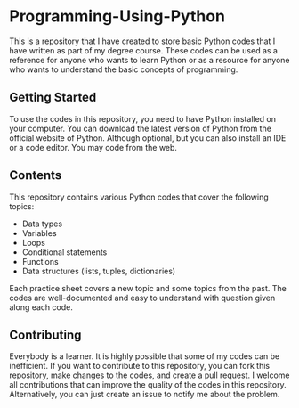 # Programming-Using-Python

This is a repository that I have created to store basic Python codes that I have written as part of my degree course. These codes can be used as a reference for anyone who wants to learn Python or as a resource for anyone who wants to understand the basic concepts of programming.

## Getting Started

To use the codes in this repository, you need to have Python installed on your computer. You can download the latest version of Python from the official website of Python. Although optional, but you can also install an IDE or a code editor. You may code from the web.

## Contents

This repository contains various Python codes that cover the following topics:

- Data types
- Variables
- Loops
- Conditional statements
- Functions
- Data structures (lists, tuples, dictionaries)

Each practice sheet covers a new topic and some topics from the past. The codes are well-documented and easy to understand with question given along each code.

## Contributing

Everybody is a learner. It is highly possible that some of my codes can be inefficient. If you want to contribute to this repository, you can fork this repository, make changes to the codes, and create a pull request. I welcome all contributions that can improve the quality of the codes in this repository. Alternatively, you can just create an issue to notify me about the problem.
